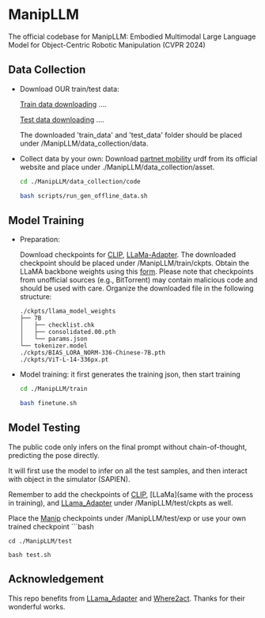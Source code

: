 # ManipLLM
The official codebase for ManipLLM:  Embodied Multimodal Large Language Model for Object-Centric Robotic Manipulation (CVPR 2024)

## Data Collection
- Download OUR train/test data:
  
  [Train data downloading](URL) ....
  
  [Test data downloading](URL) ....
  
  
  The downloaded 'train_data' and 'test_data' folder should be placed under /ManipLLM/data_collection/data.

- Collect data by your own: Download [partnet mobility](https://sapien.ucsd.edu/downloads) urdf from its official website and place under ./ManipLLM/data_collection/asset.
  ```bash
  cd ./ManipLLM/data_collection/code
  
  bash scripts/run_gen_offline_data.sh

## Model Training
- Preparation:

  Download checkpoints for [CLIP](https://drive.google.com/file/d/1XxfRxUL442Zh4NN0-JeIyNSJnLlTpxsu/view?usp=sharing), [LLaMa-Adapter](https://drive.google.com/file/d/1JxxoLhV9lbS4iQNALU8vwUrRReGxS0eU/view?usp=sharing). The downloaded checkpoint should be placed under /ManipLLM/train/ckpts. Obtain the LLaMA backbone weights using this [form](https://docs.google.com/forms/d/e/1FAIpQLSfqNECQnMkycAp2jP4Z9TFX0cGR4uf7b_fBxjY_OjhJILlKGA/viewform). Please note that checkpoints from unofficial sources (e.g., BitTorrent) may contain malicious code and should be used with care. Organize the downloaded file in the following structure:
    ```plaintext
    ./ckpts/llama_model_weights
    ├── 7B
    │   ├── checklist.chk
    │   ├── consolidated.00.pth
    │   └── params.json
    └── tokenizer.model
    ./ckpts/BIAS_LORA_NORM-336-Chinese-7B.pth
    ./ckpts/ViT-L-14-336px.pt
- Model training: it first generates the training json, then start training
  ```bash
  cd ./ManipLLM/train
  
  bash finetune.sh

## Model Testing
The public code only infers on the final prompt without chain-of-thought, predicting the pose directly. 

It will first use the model to infer on all the test samples, and then interact with object in the simulator (SAPIEN).

Remember to add the checkpoints of [CLIP](https://drive.google.com/file/d/1XxfRxUL442Zh4NN0-JeIyNSJnLlTpxsu/view?usp=sharing), [LLaMa](same with the process in training), and [LLama_Adapter](https://drive.google.com/file/d/1JxxoLhV9lbS4iQNALU8vwUrRReGxS0eU/view?usp=sharing) under /ManipLLM/test/ckpts as well.

Place the [Manip](https://drive.google.com/file/d/1XxfRxUL442Zh4NN0-JeIyNSJnLlTpxsu/view?usp=sharing) checkpoints under /ManipLLM/test/exp or use your own trained checkpoint
    ```bash
    
    cd ./ManipLLM/test
    
    bash test.sh

## Acknowledgement
This repo benefits from [LLama_Adapter](https://github.com/OpenGVLab/LLaMA-Adapter) and [Where2act](https://github.com/daerduoCarey/where2act). Thanks for their wonderful works.
